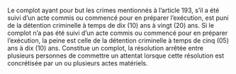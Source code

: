 Le complot ayant pour but les crimes mentionnés à l’article 193, s’il a été suivi d’un acte commis ou commencé pour en préparer l’exécution, est puni de la détention criminelle à temps de dix (10) ans à vingt (20) ans.
Si le complot n’a pas été suivi d’un acte commis ou commencé pour en préparer l’exécution, la peine est celle de la détention criminelle à temps de cinq (05) ans à dix (10) ans.
Constitue un complot, la résolution arrêtée entre plusieurs personnes de commettre un attentat lorsque cette résolution est concrétisée par un ou plusieurs actes matériels.